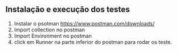 ## Instalação e execução dos testes 

1. Instalar o psotman https://www.postman.com/downloads/
2. Import collection no postman 
3. Import Environment no postman 
4. click em Runner na parte inferior do postman para rodar os teste.